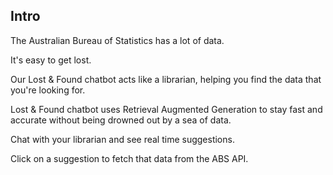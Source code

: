 ## Intro
The Australian Bureau of Statistics has a lot of data.

It's easy to get lost.

Our Lost & Found chatbot acts like a librarian, helping you find the data that you're looking for. 

Lost & Found chatbot uses Retrieval Augmented Generation to stay fast and accurate without being drowned out by a sea of data.

Chat with your librarian and see real time suggestions.

Click on a suggestion to fetch that data from the ABS API.
